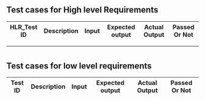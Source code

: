 ## Test cases for High level Requirements

| HLR_Test ID | Description | Input | Expected output | Actual Output | Passed Or Not |
| --- | --- | --- | --- | --- | --- |


----------------------------------
#
## Test cases for low  level requirements

| Test ID | Description | Input | Expected output | Actual Output | Passed Or Not |
| --- | --- | --- | --- | --- | --- |
